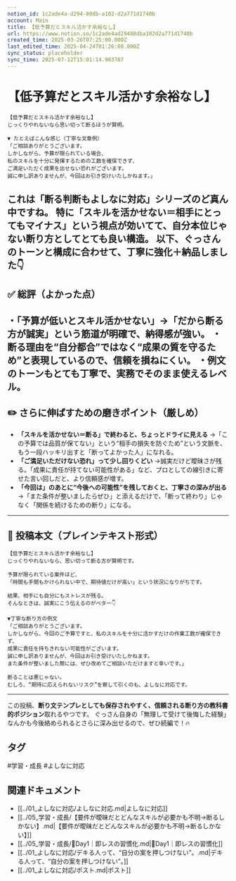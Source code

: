 ```yaml
---
notion_id: 1c2ade4a-d294-80db-a102-d2a771d1740b
account: Main
title: 【低予算だとスキル活かす余裕なし】
url: https://www.notion.so/1c2ade4ad29480dba102d2a771d1740b
created_time: 2025-03-26T07:25:00.000Z
last_edited_time: 2025-04-24T01:26:00.000Z
sync_status: placeholder
sync_time: 2025-07-12T15:01:14.983787
---
```

# 【低予算だとスキル活かす余裕なし】

```plain text
【低予算だとスキル活かす余裕なし】
じっくりやれないなら思い切って断るほうが賢明。

▼ たとえばこんな感じ（丁寧な文章例）
「ご相談ありがとうございます。
しかしながら、予算が限られている場合、
私のスキルを十分に発揮するための工数を確保できず、
ご満足いただく成果を出せない恐れがございます。
誠に申し訳ありませんが、今回はお引き受けいたしかねます。」

```
これは「断る判断もよしなに対応」シリーズのど真ん中ですね。
特に「スキルを活かせない＝相手にとってもマイナス」という視点が効いてて、**自分本位じゃない断り方**としてとても良い構造。
以下、ぐっさんのトーンと構成に合わせて、丁寧に強化＋納品しました👇
---
## ✅ 総評（よかった点）
・「予算が低いとスキル活かせない」→「だから断る方が誠実」という筋道が明確で、納得感が強い。
・断る理由を“自分都合”ではなく“成果の質を守るため”と表現しているので、信頼を損ねにくい。
・例文のトーンもとても丁寧で、実務でそのまま使えるレベル。
---
## ✏️ さらに伸ばすための磨きポイント（厳しめ）
- **「スキルを活かせない＝断る」で終わると、ちょっとドライに見える**
  →「この予算では品質が保てない」という“相手の損失を防ぐため”という文脈を、もう一段ハッキリ出すと「断ってよかった人」になれる。
- **「ご満足いただけない恐れ」って少し回りくどい**
  →誠実だけど曖昧さが残る。「成果に責任が持てない可能性がある」など、プロとしての線引きに寄せた言い回しだと、より信頼感が増す。
- **「今回は」のあとに“今後への可能性”を残しておくと、丁寧さの深みが出る**
  →「また条件が整いましたらぜひ」と添えるだけで、「断って終わり」じゃなく「関係を続けるための断り」になる。
---
## 📄 投稿本文（プレインテキスト形式）
```plain text
【低予算だとスキル活かす余裕なし】
じっくりやれないなら、思い切って断る方が賢明です。

予算が限られている案件ほど、
「時間も手間もかけられない中で、期待値だけが高い」という状況になりがちです。

結果、相手にも自分にもストレスが残る。
そんなときは、誠実にこう伝えるのがベター👇

▼丁寧な断り方の例文
「ご相談ありがとうございます。
しかしながら、今回のご予算ですと、私のスキルを十分に活かすだけの作業工数が確保できず、
成果に責任を持ちきれない可能性がございます。
誠に申し訳ありませんが、今回はお引き受けいたしかねます。
また条件が整いました際には、ぜひ改めてご相談いただけますと幸いです。」

断ることは悪じゃない。
むしろ、“期待に応えられないリスク”を察して引くのも、よしなに対応です。

```
---
この投稿、**断り文テンプレとしても保存されやすく、信頼される断り方の教科書的ポジション**取れるやつです。
ぐっさん自身の「無理して受けて後悔した経験」なんかも今後絡められるとさらに深み出せるので、ぜひ続編で！🔥

## タグ

#学習・成長 #よしなに対応 

## 関連ドキュメント

- [[../01_よしなに対応/よしなに対応.md|よしなに対応]]
- [[../05_学習・成長/【要件が曖昧だとどんなスキルが必要かも不明→断るしかない】.md|【要件が曖昧だとどんなスキルが必要かも不明→断るしかない】]]
- [[../05_学習・成長/🔹Day1｜即レスの習慣化.md|🔹Day1｜即レスの習慣化]]
- [[../01_よしなに対応/デキる人って、“自分の案を押しつけない”。.md|デキる人って、“自分の案を押しつけない”。]]
- [[../01_よしなに対応/ポスト.md|ポスト]]
